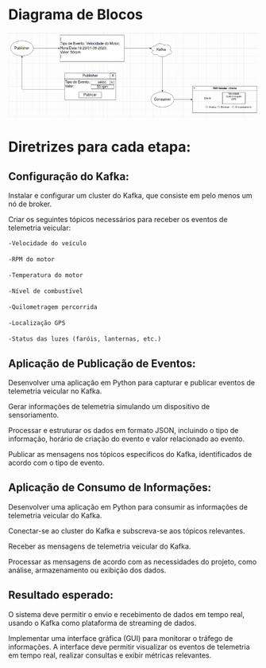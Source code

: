 # Diagrama de Blocos

![Diagrama de Blocos](/Diagrama_de_blocos.png)


# Diretrizes para cada etapa:


## Configuração do Kafka:

Instalar e configurar um cluster do Kafka, que consiste em pelo menos um nó de broker. 

Criar os seguintes tópicos necessários para receber os eventos de telemetria veicular:

    -Velocidade do veículo

    -RPM do motor

    -Temperatura do motor

    -Nível de combustível

    -Quilometragem percorrida

    -Localização GPS

    -Status das luzes (faróis, lanternas, etc.)



## Aplicação de Publicação de Eventos:

Desenvolver uma aplicação em Python para capturar e publicar eventos de telemetria veicular no Kafka. 

Gerar informações de telemetria simulando um dispositivo de sensoriamento.

Processar e estruturar os dados em formato JSON, incluindo o tipo de informação, horário de criação do evento e valor relacionado ao evento.

Publicar as mensagens nos tópicos específicos do Kafka, identificados de acordo com o tipo de evento.


## Aplicação de Consumo de Informações:

Desenvolver uma aplicação em Python para consumir as informações de telemetria veicular do Kafka.

Conectar-se ao cluster do Kafka e subscreva-se aos tópicos relevantes.

Receber as mensagens de telemetria veicular do Kafka.

Processar as mensagens de acordo com as necessidades do projeto, como análise, armazenamento ou exibição dos dados.


## Resultado esperado:

O sistema deve permitir o envio e recebimento de dados em tempo real, usando o Kafka como plataforma de streaming de dados.

Implementar uma interface gráfica (GUI) para monitorar o tráfego de informações.
A interface deve permitir visualizar os eventos de telemetria em tempo real, realizar consultas e exibir métricas relevantes.
